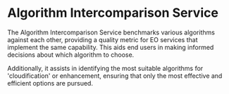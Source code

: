 # Algorithm Intercomparison Service

The Algorithm Intercomparison Service benchmarks various algorithms against each other, providing a quality metric for
EO services that implement the same capability. This aids end users in making informed decisions about which algorithm
to choose.

Additionally, it assists in identifying the most suitable algorithms for 'cloudification' or enhancement, ensuring that
only the most effective and efficient options are pursued.

